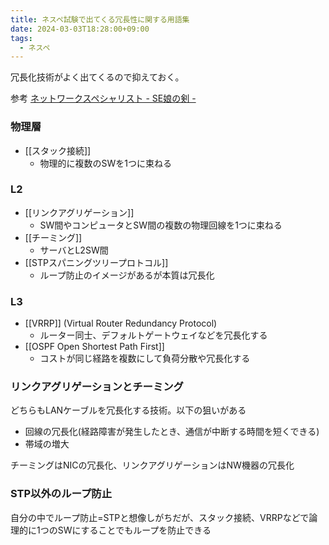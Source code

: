 ```yaml
---
title: ネスペ試験で出てくる冗長性に関する用語集
date: 2024-03-03T18:28:00+09:00
tags:
  - ネスペ
---
```


冗長化技術がよく出てくるので抑えておく。

参考 [ネットワークスペシャリスト - SE娘の剣 -](https://nw.seeeko.com/?page=1116707864)

### 物理層
- [[スタック接続]]
    - 物理的に複数のSWを1つに束ねる
### L2
- [[リンクアグリゲーション]]
    - SW間やコンピュータとSW間の複数の物理回線を1つに束ねる
- [[チーミング]] 
    - サーバとL2SW間
- [[STPスパニングツリープロトコル]]
    - ループ防止のイメージがあるが本質は冗長化

### L3
- [[VRRP]] (Virtual Router Redundancy Protocol)
    - ルーター同士、デフォルトゲートウェイなどを冗長化する
- [[OSPF Open Shortest Path First]] 
    - コストが同じ経路を複数にして負荷分散や冗長化する


### リンクアグリゲーションとチーミング

どちらもLANケーブルを冗長化する技術。以下の狙いがある
- 回線の冗長化(経路障害が発生したとき、通信が中断する時間を短くできる)
- 帯域の増大

チーミングはNICの冗長化、リンクアグリゲーションはNW機器の冗長化

### STP以外のループ防止

自分の中でループ防止=STPと想像しがちだが、スタック接続、VRRPなどで論理的に1つのSWにすることでもループを防止できる

